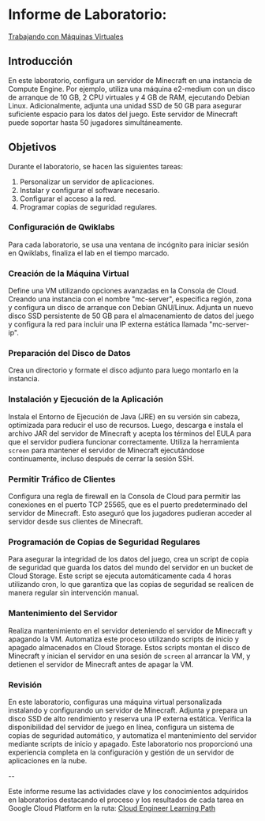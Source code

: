 # Informe de Laboratorio: 

[Trabajando con Máquinas Virtuales](https://www.cloudskillsboost.google/paths/499/course_templates/50/labs/485541)


## Introducción

En este laboratorio, configura un servidor de Minecraft en una instancia de Compute Engine. Por ejemplo, utiliza una máquina e2-medium con un disco de arranque de 10 GB, 2 CPU virtuales y 4 GB de RAM, ejecutando Debian Linux. Adicionalmente, adjunta una unidad SSD de 50 GB para asegurar suficiente espacio para los datos del juego. Este servidor de Minecraft puede soportar hasta 50 jugadores simultáneamente.

## Objetivos

Durante el laboratorio, se hacen las siguientes tareas:

1. Personalizar un servidor de aplicaciones.
2. Instalar y configurar el software necesario.
3. Configurar el acceso a la red.
4. Programar copias de seguridad regulares.

### Configuración de Qwiklabs

Para cada laboratorio, se usa una ventana de incógnito para iniciar sesión en Qwiklabs, finaliza el lab en el tiempo marcado.

### Creación de la Máquina Virtual

Define una VM utilizando opciones avanzadas en la Consola de Cloud. Creando una instancia con el nombre "mc-server", especifica región, zona y configura un disco de arranque con Debian GNU/Linux. Adjunta un nuevo disco SSD persistente de 50 GB para el almacenamiento de datos del juego y configura la red para incluir una IP externa estática llamada "mc-server-ip".

### Preparación del Disco de Datos

Crea un directorio y formate el disco adjunto para luego montarlo en la instancia. 

### Instalación y Ejecución de la Aplicación

Instala el Entorno de Ejecución de Java (JRE) en su versión sin cabeza, optimizada para reducir el uso de recursos. Luego, descarga e instala el archivo JAR del servidor de Minecraft y acepta los términos del EULA para que el servidor pudiera funcionar correctamente. Utiliza la herramienta `screen` para mantener el servidor de Minecraft ejecutándose continuamente, incluso después de cerrar la sesión SSH.

### Permitir Tráfico de Clientes

Configura una regla de firewall en la Consola de Cloud para permitir las conexiones en el puerto TCP 25565, que es el puerto predeterminado del servidor de Minecraft. Esto aseguró que los jugadores pudieran acceder al servidor desde sus clientes de Minecraft.

### Programación de Copias de Seguridad Regulares

Para asegurar la integridad de los datos del juego, crea un script de copia de seguridad que guarda los datos del mundo del servidor en un bucket de Cloud Storage. Este script se ejecuta automáticamente cada 4 horas utilizando cron, lo que garantiza que las copias de seguridad se realicen de manera regular sin intervención manual.

### Mantenimiento del Servidor

Realiza mantenimiento en el servidor deteniendo el servidor de Minecraft y apagando la VM. Automatiza este proceso utilizando scripts de inicio y apagado almacenados en Cloud Storage. Estos scripts montan el disco de Minecraft y inician el servidor en una sesión de `screen` al arrancar la VM, y detienen el servidor de Minecraft antes de apagar la VM.

### Revisión

En este laboratorio, configuras una máquina virtual personalizada instalando y configurando un servidor de Minecraft. Adjunta y prepara un disco SSD de alto rendimiento y reserva una IP externa estática. Verifica la disponibilidad del servidor de juego en línea, configura un sistema de copias de seguridad automático, y automatiza el mantenimiento del servidor mediante scripts de inicio y apagado. Este laboratorio nos proporcionó una experiencia completa en la configuración y gestión de un servidor de aplicaciones en la nube.

--

Este informe resume las actividades clave y los conocimientos adquiridos en laboratorios destacando el proceso y los resultados de cada tarea en Google Cloud Platform en la ruta: [Cloud Engineer Learning Path](https://www.cloudskillsboost.google/paths/11)